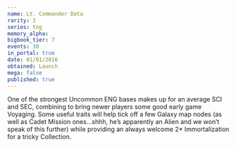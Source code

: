 ```yaml
---
name: Lt. Commander Data
rarity: 2
series: tng
memory_alpha:
bigbook_tier: 7
events: 30
in_portal: true
date: 01/01/2016
obtained: Launch
mega: false
published: true
---
```


One of the strongest Uncommon ENG bases makes up for an average SCI and SEC, combining to bring newer players some good early game Voyaging. Some useful traits will help tick off a few Galaxy map nodes (as well as Cadet Mission ones…shhh, he’s apparently an Alien and we won’t speak of this further) while providing an always welcome 2* Immortalization for a tricky Collection.

